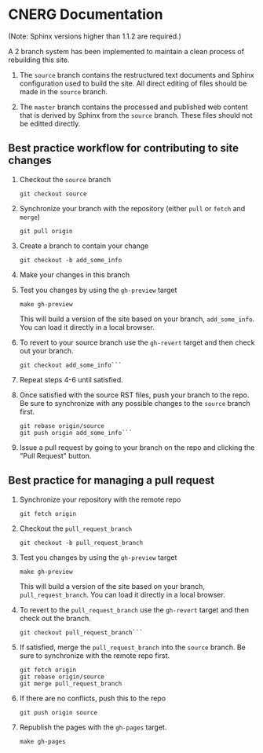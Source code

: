 CNERG Documentation
====================

(Note: Sphinx versions higher than 1.1.2 are required.)

A 2 branch system has been implemented to maintain a clean process of
rebuilding this site.

1. The `source` branch contains the restructured text documents and
Sphinx configuration used to build the site.  All direct editing of
files should be made in the `source` branch.

2. The `master` branch contains the processed and published web
content that is derived by Sphinx from the `source` branch.  These
files should not be editted directly.

Best practice workflow for contributing to site changes
--------------------------------------------------------

1. Checkout the `source` branch

   ```git checkout source```

2. Synchronize your branch with the repository (either `pull` or
`fetch` and `merge`)

     ```git pull origin```

3. Create a branch to contain your change

     ```git checkout -b add_some_info```

4. Make your changes in this branch

5. Test you changes by using the `gh-preview` target

     ```make gh-preview```

   This will build a version of the site based on your branch,
   `add_some_info`.  You can load it directly in a local browser.

6. To revert to your source branch use the `gh-revert` target and then
   check out your branch.

     ```make gh-revert
     git checkout add_some_info```

7. Repeat steps 4-6 until satisfied.

8. Once satisfied with the source RST files, push your branch to the
repo.  Be sure to synchronize with any possible changes to the
`source` branch first.

     ```git fetch origin
     git rebase origin/source
     git push origin add_some_info```

9. Issue a pull request by going to your branch on the repo and
clicking the "Pull Request" button.

Best practice for managing a pull request
------------------------------------------

1. Synchronize your repository with the remote repo

     ```git fetch origin```

2. Checkout the `pull_request_branch`

     ```git checkout -b pull_request_branch```

3. Test you changes by using the `gh-preview` target

    ```make gh-preview```

   This will build a version of the site based on your branch,
   `pull_request_branch`.  You can load it directly in a local
   browser.

4. To revert to the `pull_request_branch` use the `gh-revert` target and then
   check out the branch.

     ```make gh-revert
     git checkout pull_request_branch```

5. If satisfied, merge the `pull_request_branch` into the `source`
branch.  Be sure to synchronize with the remote repo first.

     ```git checkout source
     git fetch origin
     git rebase origin/source
     git merge pull_request_branch
     ```

6. If there are no conflicts, push this to the repo

     ```git push origin source```

7. Republish the pages with the `gh-pages` target.

     ```make gh-pages```

